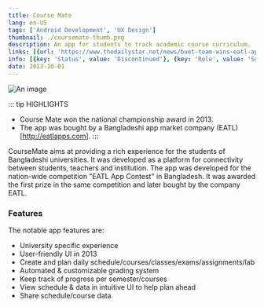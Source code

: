 ```yaml
---
title: Course Mate
lang: en-US
tags: ['Android Development', 'UX Design']
thumbnail: ./coursemate-thumb.png
description: An app for students to track academic course curriculum.
links: [{url: 'https://www.thedailystar.net/news/buet-team-wins-eatl-app-contest', text: 'View featured article', icon: ['fas', 'newspaper']}, {url: 'https://www.eatlbd.com/index.php?r=site/contest2013', text: 'Visit competition results', icon: ['fas', 'trophy']}, {url: 'http://eatlapps.com/appsearch/details/108', text: 'Download APK', icon: ['fas', 'rocket']}]
info: [{key: 'Status', value: 'Discontinued'}, {key: 'Role', value: 'Software Engineer and Architect'}, {key: 'Employment', value: 'Self employed'}, {key: 'Skills involved', value: ['Android SDK', 'Custom View Development', 'Performance Analysis', 'UX Design', 'Calculus', 'Geometry']}, {key: 'Tech used', value: ['Java', 'Android SDK', 'Eclipse', 'Performance Monitor', 'Maven']}]
date: 2013-10-01
---
```

![An image](/coursemate.png)

::: tip HIGHLIGHTS
- Course Mate won the national championship award in 2013.
- The app was bought by a Bangladeshi app market company (EATL)[http://eatlapps.com].
:::

CourseMate aims at providing a rich experience for the students of Bangladeshi universities. It was developed as a platform for connectivity between students, teachers and institution. The app was developed for the nation-wide competition "EATL App Contest" in Bangladesh. It was awarded the first prize in the same competition and later bought by the company EATL.

### Features
The notable app features are:
- University specific experience
- User-friendly UI in 2013
- Create and plan daily schedule/courses/classes/exams/assignments/lab
- Automated & customizable grading system
- Keep track of progress per semester/courses
- View schedule & data in intuitive UI to help plan ahead
- Share schedule/course data